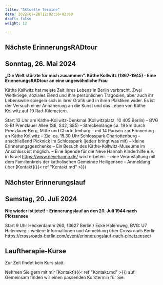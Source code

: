 ```yaml
---
title: "Aktuelle Termine"
date: 2022-07-28T12:02:56+02:00
draft: false
weight: 12

---
```

## Nächste ErinnerungsRADtour

## Sonntag, 26. Mai 2024

__„Die Welt stürzte für mich zusammen“. Käthe Kollwitz (1867-1945) - Eine ErinnerungsRADtour an eine ungewöhnliche Frau__

Käthe Kollwitz hat meiste Zeit ihres Lebens in Berlin verbracht. Zwei Weltkriege, soziales Elend und ihre persönlichen Tragödien, aber auch ihr Lebenswille spiegeln sich in ihrer Grafik und in ihren Plastiken wider. Es ist der Versuch einer Annäherung an die Kunst und das Leben von Käthe Kollwitz auf 19 Rad-Kilometern. 

Start 13 Uhr am Käthe-Kollwitz-Denkmal (Kollwitzplatz, 10 405 Berlin) – BVG S-Bf Prenzlauer Allee (S8, S42, S85) – Streckenlänge ca. 19 km durch Prenzlauer Berg, Mitte und Charlottenburg – mit 14 Pausen zur Erinnerung an Käthe Kollwitz – Ziel ca. 15.30 Uhr Schlosspark Charlottenburg – anschließend Picknick im Schlosspark (jede:r bringt was mit) – kleine Erinnerungsgeschenke – Ein Besuch des Käthe-Kollwitz-Museums im Anschluss ist möglich. – Eine Spende für die Neve Hannah Kinderhilfe e.V. in Israel https://www.nevehanna.de/ wird erbeten. – eine Veranstaltung mit dem Familienkreis der katholischen Gemeinde Heiligensee – Anmeldung über [Kontakt]({{< ref "Kontakt.md" >}})


## Nächster Erinnerungslauf

## Samstag, 20. Juli 2024

__Nie wieder ist jetzt! - Erinnerungslauf an den 20. Juli 1944 nach Plötzensee__


Start 9 Uhr Heckerdamm 260, 13627 Berlin / Ecke Halemweg, BVG: U7 Halemweg - weitere Informationen und Anmeldung über Crossroads Berlin https://crossroads-berlin.com/event/erinnerungslauf-nach-ploetzensee/


## Lauftherapie-Kurse

Zur Zeit findet kein Kurs statt. 

Nehmen Sie gern mit mir [Kontakt]({{< ref "Kontakt.md" >}}) auf. Gemeinsam finden wir einen passenden Kurstermin für Sie. 





